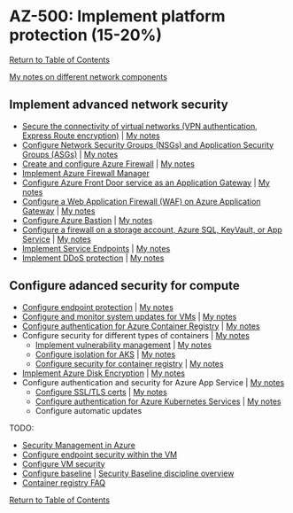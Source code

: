 # AZ-500: Implement platform protection (15-20%)

[Return to Table of Contents](../README.md)

[My notes on different network components](00-Network%20components.md)

## Implement advanced network security

* [Secure the connectivity of virtual networks (VPN authentication, Express Route encryption)](https://docs.microsoft.com/en-us/azure/virtual-network/virtual-networks-overview) | [My notes](10-Secure%20the%20connectivity%20of%20virtual%20networks%20(VPN%20authentication,%20Express%20Route%20encryption).md)
* [Configure Network Security Groups (NSGs) and Application Security Groups (ASGs)](https://docs.microsoft.com/en-us/azure/virtual-network/network-security-groups-overview) | [My notes](11-Configure%20Network%20Security%20Groups%20(NSGs)%20and%20Application%20Security%20Groups%20(ASGs).md)
* [Create and configure Azure Firewall](https://docs.microsoft.com/en-us/azure/firewall/features) | [My notes](12-Create%20and%20configure%20Azure%20Firewall.md)
* [Implement Azure Firewall Manager](https://docs.microsoft.com/en-us/azure/firewall/tutorial-firewall-deploy-portal)
* [Configure Azure Front Door service as an Application Gateway](https://docs.microsoft.com/en-us/azure/frontdoor/front-door-overview) | [My notes](14-Configure%20Azure%20Front%20Door%20service%20as%20an%20Application%20Gateway.md)
* [Configure a Web Application Firewall (WAF) on Azure Application Gateway](https://docs.microsoft.com/en-us/azure/web-application-firewall/ag/ag-overview) | [My notes](15-Configure%20a%20Web%20Application%20Firewall%20(WAF)%20on%20Azure%20Application%20Gateway.md)
* [Configure Azure Bastion](https://www.youtube.com/watch?v=WElUQm02BTU&list=PLLasX02E8BPDT2Z2pdCHNCkENpcQWy5n6&index=79) | [My notes](16-Configure%20Azure%20Bastion.md)
* [Configure a firewall on a storage account, Azure SQL, KeyVault, or App Service](https://docs.microsoft.com/en-us/azure/storage/common/azure-defender-storage-configure) | [My notes](17-Configure%20a%20firewall%20on%20a%20storage%20account,%20Azure%20SQL,%20KeyVault,%20or%20App%20Service.md)
* [Implement Service Endpoints](https://docs.microsoft.com/en-us/azure/virtual-network/virtual-network-service-endpoints-overview) | [My notes](18-Implement%20Service%20Endpoints.md)
* [Implement DDoS protection](https://docs.microsoft.com/en-us/azure/ddos-protection/ddos-protection-overview) | [My notes](19-Implement%20DDoS%20protection.md)

## Configure adanced security for compute

* [Configure endpoint protection](https://docs.microsoft.com/en-us/azure/architecture/framework/security/design-network-endpoints) | [My notes](21-Configure%20endpoint%20protection.md)
* [Configure and monitor system updates for VMs](https://docs.microsoft.com/en-us/azure/automation/update-management/overview) | [My notes](22-Configure%20and%20monitor%20system%20updates%20for%20VMs.md)
* [Configure authentication for Azure Container Registry](https://docs.microsoft.com/en-us/azure/container-registry/container-registry-authentication) | [My notes](23-Configure%20authentication%20for%20Azure%20Container%20Registry.md)
* Configure security for different types of containers | [My notes](24-Configure%20security%20for%20different%20types%20of%20containers.md)
   * [Implement vulnerability management](https://docs.microsoft.com/en-us/azure/container-instances/container-instances-image-security) | [My notes](24-1-Implement%20vulnerability%20management.md)
   * [Configure isolation for AKS](https://docs.microsoft.com/en-us/azure/aks/operator-best-practices-cluster-isolation) | [My notes](24-2-Configure%20isolation%20for%20AKS.md)
   * [Configure security for container registry](https://docs.microsoft.com/en-us/azure/container-registry/container-registry-authentication) | [My notes](23-Configure%20authentication%20for%20Azure%20Container%20Registry.md#other-security-features-of-acr)
* [Implement Azure Disk Encryption](https://docs.microsoft.com/en-us/azure/security/fundamentals/azure-disk-encryption-vms-vmss) | [My notes](25-Implement%20Azure%20Disk%20Encryption.md)
* Configure authentication and security for Azure App Service | [My notes](26-Configure%20authentication%20and%20security%20for%20Azure%20App%20Service%20.md)
   * [Configure SSL/TLS certs](https://docs.microsoft.com/en-us/azure/app-service/configure-ssl-certificate-in-code) | [My notes](26-1-Configure%20SSL%20TLS%20certs.md)
   * [Configure authentication for Azure Kubernetes Services](https://docs.microsoft.com/en-us/azure/aks/concepts-identity) | [My notes](26-2-Configure%20authentication%20for%20Azure%20Kubernetes%20Services.md)
   * Configure automatic updates



TODO:
* [Security Management in Azure](https://docs.microsoft.com/en-us/azure/security/fundamentals/management)
* [Configure endpoint security within the VM](https://docs.microsoft.com/en-us/azure/security/fundamentals/antimalware)
* [Configure VM security](https://docs.microsoft.com/en-us/azure/security/fundamentals/iaas)
* [Configure baseline](https://docs.microsoft.com/en-us/azure/cloud-adoption-framework/govern/security-baseline/toolchain) | [Security Baseline discipline overview](https://docs.microsoft.com/en-us/azure/cloud-adoption-framework/govern/security-baseline/)
* [Container registry FAQ](https://docs.microsoft.com/en-us/azure/container-registry/container-registry-faq)


[Return to Table of Contents](../README.md)